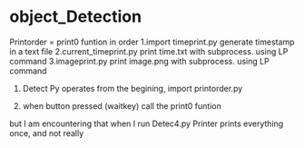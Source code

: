 # object_Detection

  Printorder = print0 funtion in order
                    1.import timeprint.py
                    generate timestamp in a text file
                    2.current_timeprint.py 
                    print time.txt with subprocess. using LP command
                    3.imageprint.py
                    print image.png with subprocess. using LP command




1. Detect Py operates
from the begining, import printorder.py

2. when button pressed (waitkey)
    call the print0 funtion 

  
  
 but I am encountering that when I run Detec4.py
 Printer prints everything once, and not really 

